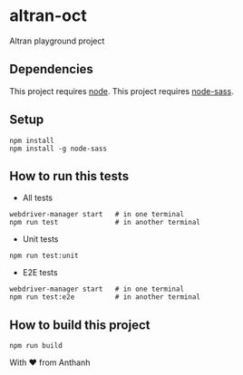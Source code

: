 # altran-oct
Altran playground project

## Dependencies

This project requires [node](http://nodejs.org).
This project requires [node-sass](https://www.npmjs.com/package/node-sass).

## Setup

```
npm install
npm install -g node-sass
```

## How to run this tests

* All tests

```
webdriver-manager start   # in one terminal
npm run test              # in another terminal
```

* Unit tests

```
npm run test:unit
```

* E2E tests

```
webdriver-manager start   # in one terminal
npm run test:e2e          # in another terminal
```

## How to build this project

```
npm run build
```

With ♥ from Anthanh
